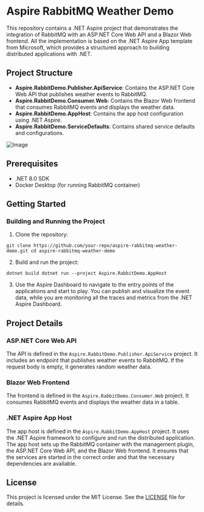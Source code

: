 # Aspire RabbitMQ Weather Demo

This repository contains a .NET Aspire project that demonstrates the integration of RabbitMQ with an ASP.NET Core Web API and a Blazor Web frontend.
All the implementation is based on the .NET Aspire App template from Microsoft, which provides a structured approach to building distributed applications with .NET.

## Project Structure

- **Aspire.RabbitDemo.Publisher.ApiService**: Contains the ASP.NET Core Web API that publishes weather events to RabbitMQ.
- **Aspire.RabbitDemo.Consumer.Web**: Contains the Blazor Web frontend that consumes RabbitMQ events and displays the weather data.
- **Aspire.RabbitDemo.AppHost**: Contains the app host configuration using .NET Aspire.
- **Aspire.RabbitDemo.ServiceDefaults**: Contains shared service defaults and configurations.

 ![Image](https://github.com/user-attachments/assets/0eaf23eb-755b-40d7-83a8-0bea9eba9d66)

## Prerequisites

- .NET 8.0 SDK
- Docker Desktop (for running RabbitMQ container)

## Getting Started

### Building and Running the Project

1. Clone the repository:
```
git clone https://github.com/your-repo/aspire-rabbitmq-weather-demo.git cd aspire-rabbitmq-weather-demo
```

2. Build and run the project:
```
dotnet build dotnet run --project Aspire.RabbitDemo.AppHost
```
3. Use the Aspire Dashboard to navigate to the entry points of the applications and start to play. You can publish and visualize the event data, while you are monitoring all the traces and metrics from the .NET Aspire Dashboard.

## Project Details

### ASP.NET Core Web API

The API is defined in the `Aspire.RabbitDemo.Publisher.ApiService` project. It includes an endpoint that publishes weather events to RabbitMQ. If the request body is empty, it generates random weather data.

### Blazor Web Frontend

The frontend is defined in the `Aspire.RabbitDemo.Consumer.Web` project. It consumes RabbitMQ events and displays the weather data in a table.

### .NET Aspire App Host

The app host is defined in the `Aspire.RabbitDemo.AppHost` project. It uses the .NET Aspire framework to configure and run the distributed application. The app host sets up the RabbitMQ container with the management plugin, the ASP.NET Core Web API, and the Blazor Web frontend. It ensures that the services are started in the correct order and that the necessary dependencies are available.

## License

This project is licensed under the MIT License. See the [LICENSE](LICENSE) file for details.
